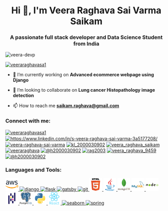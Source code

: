 <h1 align="center">Hi 👋, I'm Veera Raghava Sai Varma Saikam</h1>
<h3 align="center">A passionate full stack developer and Data Science Student from India</h3>

<p align="left"> <img src="https://komarev.com/ghpvc/?username=veera-devp&label=Profile%20views&color=0e75b6&style=flat" alt="veera-devp" /> </p>

<p align="left"> <a href="https://twitter.com/veeraraghavasa1" target="blank"><img src="https://img.shields.io/twitter/follow/veeraraghavasa1?logo=twitter&style=for-the-badge" alt="veeraraghavasa1" /></a> </p>

- 🔭 I’m currently working on **Advanced ecommerce webpage using Django**

- 👯 I’m looking to collaborate on **Lung cancer Histopathology image detection**

- 📫 How to reach me **saikam.raghava@gmail.com**

<h3 align="left">Connect with me:</h3>
<p align="left">
<a href="https://twitter.com/veeraraghavasa1" target="blank"><img align="center" src="https://raw.githubusercontent.com/rahuldkjain/github-profile-readme-generator/master/src/images/icons/Social/twitter.svg" alt="veeraraghavasa1" height="30" width="40" /></a>
<a href="https://linkedin.com/in/https://www.linkedin.com/in/s-veera-raghava-sai-varma-3a5177208/" target="blank"><img align="center" src="https://raw.githubusercontent.com/rahuldkjain/github-profile-readme-generator/master/src/images/icons/Social/linked-in-alt.svg" alt="https://www.linkedin.com/in/s-veera-raghava-sai-varma-3a5177208/" height="30" width="40" /></a>
<a href="https://stackoverflow.com/users/veera-raghava-sai-varma" target="blank"><img align="center" src="https://raw.githubusercontent.com/rahuldkjain/github-profile-readme-generator/master/src/images/icons/Social/stack-overflow.svg" alt="veera-raghava-sai-varma" height="30" width="40" /></a>
<a href="https://kaggle.com/kl_2000030902" target="blank"><img align="center" src="https://raw.githubusercontent.com/rahuldkjain/github-profile-readme-generator/master/src/images/icons/Social/kaggle.svg" alt="kl_2000030902" height="30" width="40" /></a>
<a href="https://instagram.com/veera_raghava_saikam" target="blank"><img align="center" src="https://raw.githubusercontent.com/rahuldkjain/github-profile-readme-generator/master/src/images/icons/Social/instagram.svg" alt="veera_raghava_saikam" height="30" width="40" /></a>
<a href="https://www.codechef.com/users/veeraraghava" target="blank"><img align="center" src="https://cdn.jsdelivr.net/npm/simple-icons@3.1.0/icons/codechef.svg" alt="veeraraghava" height="30" width="40" /></a>
<a href="https://www.hackerrank.com/@h2000030902" target="blank"><img align="center" src="https://raw.githubusercontent.com/rahuldkjain/github-profile-readme-generator/master/src/images/icons/Social/hackerrank.svg" alt="@h2000030902" height="30" width="40" /></a>
<a href="https://codeforces.com/profile/rag2003" target="blank"><img align="center" src="https://raw.githubusercontent.com/rahuldkjain/github-profile-readme-generator/master/src/images/icons/Social/codeforces.svg" alt="rag2003" height="30" width="40" /></a>
<a href="https://www.leetcode.com/veera_raghava_9459" target="blank"><img align="center" src="https://raw.githubusercontent.com/rahuldkjain/github-profile-readme-generator/master/src/images/icons/Social/leet-code.svg" alt="veera_raghava_9459" height="30" width="40" /></a>
<a href="https://www.hackerearth.com/@h2000030902" target="blank"><img align="center" src="https://raw.githubusercontent.com/rahuldkjain/github-profile-readme-generator/master/src/images/icons/Social/hackerearth.svg" alt="@h2000030902" height="30" width="40" /></a>
</p>

<h3 align="left">Languages and Tools:</h3>
<p align="left"> <a href="https://aws.amazon.com" target="_blank" rel="noreferrer"> <img src="https://raw.githubusercontent.com/devicons/devicon/master/icons/amazonwebservices/amazonwebservices-original-wordmark.svg" alt="aws" width="40" height="40"/> </a> <a href="https://www.djangoproject.com/" target="_blank" rel="noreferrer"> <img src="https://cdn.worldvectorlogo.com/logos/django.svg" alt="django" width="40" height="40"/> </a> <a href="https://flask.palletsprojects.com/" target="_blank" rel="noreferrer"> <img src="https://www.vectorlogo.zone/logos/pocoo_flask/pocoo_flask-icon.svg" alt="flask" width="40" height="40"/> </a> <a href="https://www.gatsbyjs.com/" target="_blank" rel="noreferrer"> <img src="https://www.vectorlogo.zone/logos/gatsbyjs/gatsbyjs-icon.svg" alt="gatsby" width="40" height="40"/> </a> <a href="https://git-scm.com/" target="_blank" rel="noreferrer"> <img src="https://www.vectorlogo.zone/logos/git-scm/git-scm-icon.svg" alt="git" width="40" height="40"/> </a> <a href="https://www.w3.org/html/" target="_blank" rel="noreferrer"> <img src="https://raw.githubusercontent.com/devicons/devicon/master/icons/html5/html5-original-wordmark.svg" alt="html5" width="40" height="40"/> </a> <a href="https://www.java.com" target="_blank" rel="noreferrer"> <img src="https://raw.githubusercontent.com/devicons/devicon/master/icons/java/java-original.svg" alt="java" width="40" height="40"/> </a> <a href="https://www.mongodb.com/" target="_blank" rel="noreferrer"> <img src="https://raw.githubusercontent.com/devicons/devicon/master/icons/mongodb/mongodb-original-wordmark.svg" alt="mongodb" width="40" height="40"/> </a> <a href="https://www.mysql.com/" target="_blank" rel="noreferrer"> <img src="https://raw.githubusercontent.com/devicons/devicon/master/icons/mysql/mysql-original-wordmark.svg" alt="mysql" width="40" height="40"/> </a> <a href="https://nodejs.org" target="_blank" rel="noreferrer"> <img src="https://raw.githubusercontent.com/devicons/devicon/master/icons/nodejs/nodejs-original-wordmark.svg" alt="nodejs" width="40" height="40"/> </a> <a href="https://pandas.pydata.org/" target="_blank" rel="noreferrer"> <img src="https://raw.githubusercontent.com/devicons/devicon/2ae2a900d2f041da66e950e4d48052658d850630/icons/pandas/pandas-original.svg" alt="pandas" width="40" height="40"/> </a> <a href="https://www.postgresql.org" target="_blank" rel="noreferrer"> <img src="https://raw.githubusercontent.com/devicons/devicon/master/icons/postgresql/postgresql-original-wordmark.svg" alt="postgresql" width="40" height="40"/> </a> <a href="https://www.python.org" target="_blank" rel="noreferrer"> <img src="https://raw.githubusercontent.com/devicons/devicon/master/icons/python/python-original.svg" alt="python" width="40" height="40"/> </a> <a href="https://reactjs.org/" target="_blank" rel="noreferrer"> <img src="https://raw.githubusercontent.com/devicons/devicon/master/icons/react/react-original-wordmark.svg" alt="react" width="40" height="40"/> </a> <a href="https://seaborn.pydata.org/" target="_blank" rel="noreferrer"> <img src="https://seaborn.pydata.org/_images/logo-mark-lightbg.svg" alt="seaborn" width="40" height="40"/> </a> <a href="https://spring.io/" target="_blank" rel="noreferrer"> <img src="https://www.vectorlogo.zone/logos/springio/springio-icon.svg" alt="spring" width="40" height="40"/> </a> </p>

